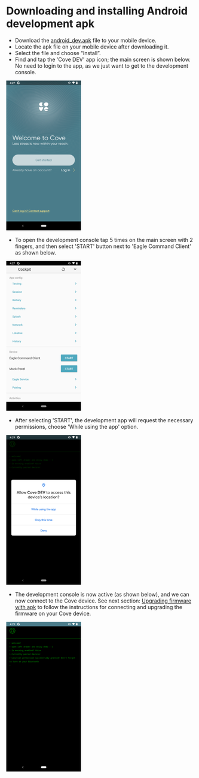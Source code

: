 # Downloading and installing Android development apk

- Download the [android_dev.apk](../apk/android_dev.apk) file to your mobile device.
- Locate the apk file on your mobile device after downloading it.
- Select the file and choose “Install”.
- Find and tap the 'Cove DEV' app icon; the main screen is shown below. No need to login to the app, as we just want to get to the development console.
<img src="/images/main_screen.png" width="200" height="400">

- To open the development console tap 5 times on the main screen with 2 fingers, and then select 'START' button next to 'Eagle Command Client' as shown below.
<img src="/images/eagle_command_client.png" width="200" height="400">

- After selecting 'START', the development app will request the necessary permissions, choose 'While using the app' option.
<img src="/images/allow_permissions.png" width="200" height="400">

- The development console is now active (as shown below), and we can now connect to the Cove device. See next section: [Upgrading firmware with apk](docs/firmware_upgrade.md) to follow the instructions for connecting and upgrading the firmware on your Cove device.
<img src="/images/development_console.png" width="200" height="400">
